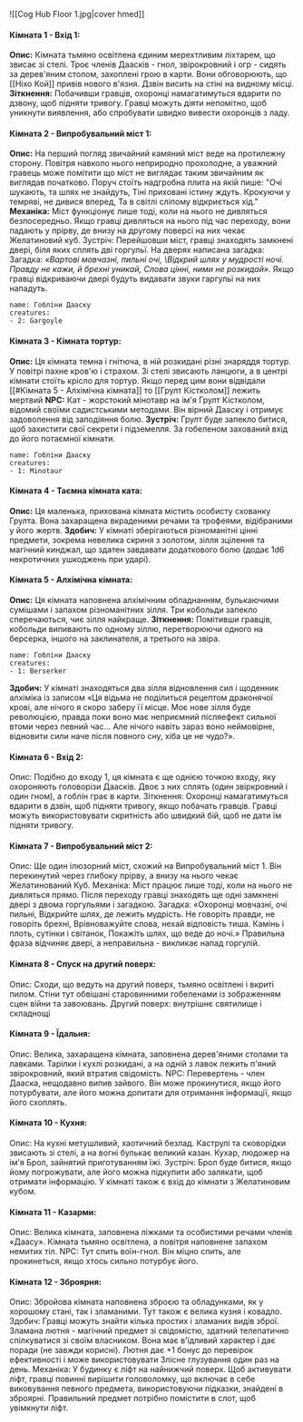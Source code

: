 ![[Cog Hub Floor 1.jpg|cover hmed]]
#### Кімната 1 - Вхід 1:
**Опис:** Кімната тьмяно освітлена єдиним мерехтливим ліхтарем, що звисає зі стелі. Троє членів Даасків - гнол, звірокровний і огр - сидять за дерев'яним столом, захоплені грою в карти. Вони обговорюють, що [[Ніхо Кой]] привів нового в'язня. Дзвін висить на стіні на видному місці.
**Зіткнення:** Побачивши гравців, охоронці намагатимуться вдарити по дзвону, щоб підняти тривогу. Гравці можуть діяти непомітно, щоб уникнути виявлення, або спробувати швидко вивести охоронців з ладу.

#### Кімната 2 - Випробувальний міст 1:
**Опис:** На перший погляд звичайний камяний міст веде на протилежну сторону. Повітря навколо нього неприродно прохолодне, а уважний гравець може помітити що міст не виглядає таким звичайним як виглядав початково. Поруч стоїть надгробна плита на якій пише:
"Очі шукають, та шлях не знайдуть, 
Тіні приховані істину ждуть. 
Крокуючи у темряві, не дивися вперед, 
Та в світлі сліпому відкриється хід."
**Механіка:** Міст функціонує лише тоді, коли на нього не дивляться безпосередньо. Якщо гравці дивляться на нього під час переходу, вони падають у прірву, де внизу на другому поверсі на них чекає Желатиновий куб.
Зустріч: Перейшовши міст, гравці знаходять замкнені двері, біля яких сплять дві горгульї. На дверях написана загадка:
Загадка: 
*«Вартові мовчазні, пильні очі,* 
*\Відкрий шлях у мудрості ночі.* 
*Правду не кажи, й брехні уникай,* 
*Слова цінні, ними не розкидай».*
Якщо гравці відкриваючи двері будуть видавати звуки гаргульї на них нападуть.
```encounter 
name: Гобліни Дааску 
creatures: 
- 2: Gargoyle 
```

#### Кімната 3 - Кімната тортур:
**Опис:** Ця кімната темна і гнітюча, в ній розкидані різні знаряддя тортур. У повітрі пахне кров'ю і страхом. Зі стелі звисають ланцюги, а в центрі кімнати стоїть крісло для тортур. Якщо перед цим вони відвідали [[#Кімната 5 - Алхімічна кімната]] то [[Грулт Кістколом]] лежить мертвий
**NPC:** Кат - жорстокий мінотавр на ім'я Грулт Кістколом, відомий своїми садистськими методами. Він вірний Дааску і отримує задоволення від заподіяння болю.
**Зустріч:** Грулт буде запекло битися, щоб захистити свої секрети і підземелля. За гобеленом захований вхід до його потаємної кімнати.
```encounter 
name: Гобліни Дааску 
creatures: 
- 1: Minotaur 
```

#### Кімната 4 - Таємна кімната ката:
**Опис:** Ця маленька, прихована кімната містить особисту схованку Грулта. Вона захаращена вкраденими речами та трофеями, відібраними у його жертв.
**Здобич:** У кімнаті зберігаються різноманітні цінні предмети, зокрема невелика скриня з золотом, зілля зцілення та магічний кинджал, що здатен завдавати додаткового болю (додає 1d6 некротичних ушкоджень при ударі).

#### Кімната 5 - Алхімічна кімната:
**Опис:** Ця кімната наповнена алхімічним обладнанням, булькаючими сумішами і запахом різноманітних зілля. Три кобольди запекло сперечаються, чиє зілля найкраще.
**Зіткнення:** Помітивши гравців, кобольди випивають по одному зіллю, перетворюючи одного на берсерка, іншого на заклинателя, а третього на звіра.
```encounter 
name: Гобліни Дааску 
creatures: 
- 1: Berserker
```
**Здобич:** У кімнаті знаходяться два зілля відновлення сил і щоденник алхіміка із записом «Ця відьма не поділиться рецептом драконячої крові, але нічого я скоро заберу її місце. Моє нове зілля буде революцією, правда поки воно має неприємний післяефект сильної втоми через певний час... Але нічого навіть зараз воно неймовірне, відновити сили наче після повного сну, хіба це не чудо?».

#### Кімната 6 - Вхід 2:
Опис: Подібно до входу 1, ця кімната є ще однією точкою входу, яку охороняють головорізи Даасків. Двоє з них сплять (один звіркровний і один гном), а гоблін грає в карти.
Зіткнення: Охоронці намагатимуться вдарити в дзвін, щоб підняти тривогу, якщо побачать гравців. Гравці можуть використовувати скритність або швидкий бій, щоб не дати їм підняти тривогу.

#### Кімната 7 - Випробувальний міст 2:
Опис: Ще один ілюзорний міст, схожий на Випробувальний міст 1. Він перекинутий через глибоку прірву, а внизу на нього чекає Желатинований Куб.
Механіка: Міст працює лише тоді, коли на нього не дивляться прямо. Після переходу гравці знаходять ще одні замкнені двері з двома горгульями і загадкою.
Загадка: «Охоронці мовчазні, очі пильні,
Відкрийте шлях, де лежить мудрість.
Не говоріть правди, не говоріть брехні,
Врівноважуйте слова, нехай відповість тиша.
Камінь і плоть, сутінки і світанок,
Покажіть шлях, що веде до ночі.»
Правильна фраза відчиняє двері, а неправильна - викликає напад горгулій.

#### Кімната 8 - Спуск на другий поверх:
Опис: Сходи, що ведуть на другий поверх, тьмяно освітлені і вкриті пилом. Стіни тут обвішані старовинними гобеленами із зображенням сцен війни та завоювань.
Другий поверх: внутрішнє святилище і складнощі

#### Кімната 9 - Їдальня:
Опис: Велика, захаращена кімната, заповнена дерев'яними столами та лавками. Тарілки і кухлі розкидані, а на одній з лавок лежить п'яний звірокровний, який втратив свідомість.
NPC: Перевертень - член Дааска, нещодавно випив зайвого. Він може прокинутися, якщо його потурбувати, але його можна допитати для отримання інформації, якщо його схоплять.

#### Кімната 10 - Кухня:
Опис: На кухні метушливий, хаотичний безлад. Каструлі та сковорідки звисають зі стелі, а на вогні булькає великий казан. Кухар, людожер на ім'я Брол, зайнятий приготуванням їжі.
Зустріч: Брол буде битися, якщо йому погрожувати, але його можна підкупити або залякати, щоб отримати інформацію. У кімнаті також є вхід до кімнати з Желатиновим кубом.

#### Кімната 11 - Казарми:
Опис: Велика кімната, заповнена ліжками та особистими речами членів «Даасу». Кімната тьмяно освітлена, а повітря наповнене запахом немитих тіл.
NPC: Тут спить воїн-гнол. Він міцно спить, але прокинеться, якщо хтось сильно потурбує його.

#### Кімната 12 - Зброярня:
Опис: Збройова кімната наповнена зброєю та обладунками, як у хорошому стані, так і зламаними. Тут також є велика кузня і ковадло.
Здобич: Гравці можуть знайти кілька простих і зламаних видів зброї. Зламана лютня - магічний предмет зі свідомістю, здатний телепатично спілкуватися зі своїм власником. Вона має в'їдливий характер і дає поради (не завжди корисні). Лютня дає +1 бонус до перевірок ефективності і може використовувати Злісне глузування один раз на день.
Механіка: У будинку є ліфт на найнижчий поверх. Щоб активувати ліфт, гравці повинні вирішити головоломку, що включає в себе виковування певного предмета, використовуючи підказки, знайдені в зброярні. Правильний предмет потрібно помістити в слот, щоб увімкнути ліфт.